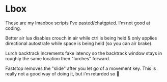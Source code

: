 # Lbox
These are my lmaobox scripts I've pasted/chatgpted. I'm not good at coding.

Better air lua disables crouch in air while ctrl is being held & only applies directional autostrafe while space is being held (so you can air brake).

Lurch backtrack increments fake latency so the backtrack window stays in roughly the same location then "lurches" forward.

Faststop removes the "slide" after you let go of a movement key. This is really not a good way of doing it, but i'm retarded so 🤷
